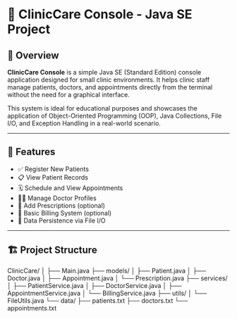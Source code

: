 # 🏥 ClinicCare Console - Java SE Project

## 📌 Overview 

**ClinicCare Console** is a simple Java SE (Standard Edition) console application designed for small clinic environments. It helps clinic staff manage patients, doctors, and appointments directly from the terminal without the need for a graphical interface.

This system is ideal for educational purposes and showcases the application of Object-Oriented Programming (OOP), Java Collections, File I/O, and Exception Handling in a real-world scenario.

---

## 🎯 Features

- ✅ Register New Patients  
- 📋 View Patient Records  
- 🗓 Schedule and View Appointments  
- 👨‍⚕️ Manage Doctor Profiles  
- 💊 Add Prescriptions (optional)  
- 📄 Basic Billing System (optional)  
- 💾 Data Persistence via File I/O  

---

## 🏗 Project Structure

ClinicCare/
│
├── Main.java
├── models/
│ ├── Patient.java
│ ├── Doctor.java
│ ├── Appointment.java
│ └── Prescription.java
├── services/
│ ├── PatientService.java
│ ├── DoctorService.java
│ ├── AppointmentService.java
│ └── BillingService.java
├── utils/
│ └── FileUtils.java
└── data/
├── patients.txt
├── doctors.txt
└── appointments.txt
